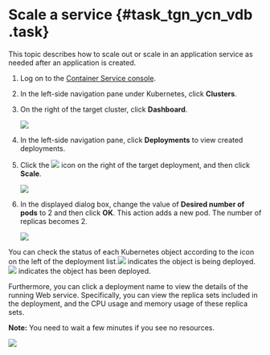 # Scale a service {#task_tgn_ycn_vdb .task}

This topic describes how to scale out or scale in an application service as needed after an application is created.

1.   Log on to the [Container Service console](https://partners-intl.console.aliyun.com/#/cs). 
2.  In the left-side navigation pane under Kubernetes, click **Clusters**. 
3.  On the right of the target cluster, click **Dashboard**. 

    ![](http://static-aliyun-doc.oss-cn-hangzhou.aliyuncs.com/assets/img/16664/155109196511052_en-US.png)

4.  In the left-side navigation pane, click **Deployments** to view created deployments. 
5.  Click the ![](http://static-aliyun-doc.oss-cn-hangzhou.aliyuncs.com/assets/img/16664/155109196539603_en-US.png) icon on the right of the target deployment, and then click **Scale**. 

    ![](http://static-aliyun-doc.oss-cn-hangzhou.aliyuncs.com/assets/img/16664/155109196511053_en-US.png)

6.  In the displayed dialog box, change the value of **Desired number of pods** to 2 and then click **OK**. This action adds a new pod. The number of replicas becomes 2.

    ![](http://static-aliyun-doc.oss-cn-hangzhou.aliyuncs.com/assets/img/16664/155109196511054_en-US.png)


You can check the status of each Kubernetes object according to the icon on the left of the deployment list.![](http://static-aliyun-doc.oss-cn-hangzhou.aliyuncs.com/assets/img/16664/155109196511055_en-US.png) indicates the object is being deployed. ![](http://static-aliyun-doc.oss-cn-hangzhou.aliyuncs.com/assets/img/16664/155109196511056_en-US.png) indicates the object has been deployed.

Furthermore, you can click a deployment name to view the details of the running Web service. Specifically, you can view the replica sets included in the deployment, and the CPU usage and memory usage of these replica sets.

**Note:** You need to wait a few minutes if you see no resources.

![](http://static-aliyun-doc.oss-cn-hangzhou.aliyuncs.com/assets/img/16664/155109196511057_en-US.png)

